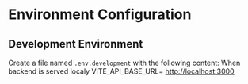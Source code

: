 # Environment Configuration

## Development Environment

Create a file named `.env.development` with the following content:
When backend is served localy
VITE_API_BASE_URL= <http://localhost:3000>

<!-- when production backend will be served ref.SD-17 -->
<!-- ## Production Environment -->

<!-- Create a file named `.env.production` with the following content: -->
